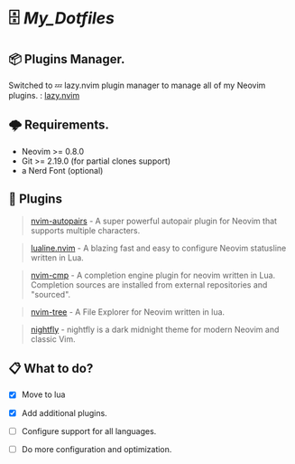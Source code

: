 #  🗄️  _My_Dotfiles_  

## 📦 Plugins Manager.
Switched to 💤 lazy.nvim plugin manager to manage all of my Neovim plugins.
: [lazy.nvim](https://github.com/folke/lazy.nvim)

## 🌩️ Requirements.

- Neovim >= 0.8.0 
- Git >= 2.19.0 (for partial clones support)
- a Nerd Font (optional)

## 🔌 Plugins

> [nvim-autopairs](https://github.com/windwp/nvim-autopairs) - A super powerful autopair plugin for Neovim that supports multiple characters.

> [lualine.nvim](https://github.com/nvim-lualine/lualine.nvim) - A blazing fast and easy to configure Neovim statusline written in Lua.

> [nvim-cmp](https://github.com/hrsh7th/nvim-cmp) - A completion engine plugin for neovim written in Lua. Completion sources are installed from external repositories and "sourced".

> [nvim-tree](https://github.com/nvim-tree/nvim-tree.lua) - A File Explorer for Neovim written in lua.

> [nightfly](https://github.com/bluz71/vim-nightfly-colors) - nightfly is a dark midnight theme for modern Neovim and classic Vim.


## 📋 What to do?

- [x] Move to lua
- [x] Add additional plugins.
- [ ] Configure support for all languages.
- [ ] Do more configuration and optimization.

